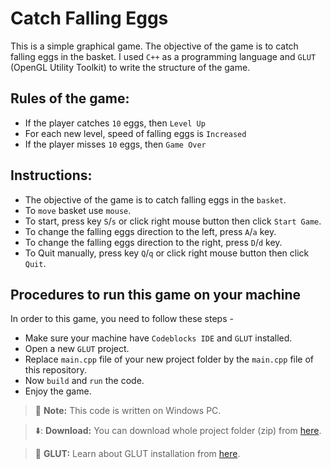 # Catch Falling Eggs 

This is a simple graphical game. The objective of the game is to catch falling eggs in the basket. I used `C++` as a programming language and `GLUT` (OpenGL Utility Toolkit) to write the structure of the game. 

## Rules of the game:
- If the player catches `10` eggs, then `Level Up`  
- For each new level, speed of falling eggs is `Increased` 
- If the player misses `10` eggs, then `Game Over`  


## Instructions:
- The objective of the game is to catch falling eggs in the `basket`.  
- To `move` basket use `mouse`. 
- To start, press key `S`/`s` or click right mouse button then click `Start Game`.  
- To change the falling eggs direction to the left, press `A`/`a` key.  
- To change the falling eggs direction to the right, press `D`/`d` key.  
- To Quit manually, press key `Q`/`q` or click right mouse button then click `Quit`.    


## Procedures to run this game on your machine 
In order to this game, you need to follow these steps - 
- Make sure your machine have `Codeblocks IDE` and `GLUT` installed.  
- Open a new `GLUT` project. 
- Replace `main.cpp` file of your new project folder by the `main.cpp` file of this repository. 
- Now `build` and `run` the code. 
- Enjoy the game.  

> :memo: **Note:** This code is written on Windows PC.  

> ⬇️: **Download:** You can download whole project folder (zip) from [here](#). 

> :memo: **GLUT:** Learn about GLUT installation from [here](#). 


